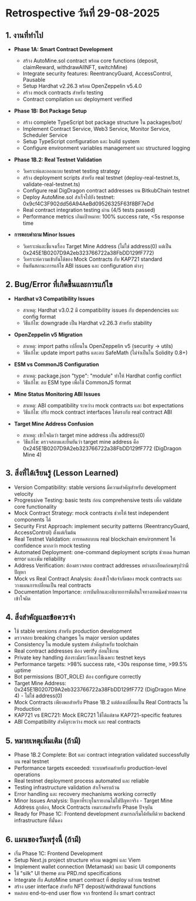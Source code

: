 # Retrospective วันที่ 29-08-2025

## 1. งานที่ทำไป

- **Phase 1A: Smart Contract Development**

  - สร้าง AutoMine.sol contract พร้อม core functions (deposit, claimReward, withdrawAllNFT, switchMine)
  - Integrate security features: ReentrancyGuard, AccessControl, Pausable
  - Setup Hardhat v2.26.3 พร้อม OpenZeppelin v5.4.0
  - สร้าง mock contracts สำหรับ testing
  - Contract compilation และ deployment verified

- **Phase 1B: Bot Package Setup**

  - สร้าง complete TypeScript bot package structure ใน packages/bot/
  - Implement Contract Service, Web3 Service, Monitor Service, Scheduler Service
  - Setup TypeScript configuration และ build system
  - Configure environment variables management และ structured logging

- **Phase 1B.2: Real Testnet Validation**

  - วิเคราะห์และออกแบบ testnet testing strategy
  - สร้าง deployment scripts สำหรับ real testnet (deploy-real-testnet.ts, validate-real-testnet.ts)
  - Configure real DigDragon contract addresses บน BitkubChain testnet
  - Deploy AutoMine.sol สำเร็จไปยัง testnet: 0x9cf4C3F902dd56A94AeBd09526325F63f8BF7eDd
  - Real contract integration testing ผ่าน (4/5 tests passed)
  - Performance metrics เกินเป้าหมาย: 100% success rate, <5s response time

- **การตอบคำถาม Minor Issues**
  - วิเคราะห์และชี้แจงเรื่อง Target Mine Address (ไม่ใช่ address(0) แต่เป็น 0x245E1B0207D9A2eb323766722a38FbDD129fF772)
  - วิเคราะห์ความเข้ากันได้ของ Mock Contracts กับ KAP721 standard
  - ยืนยันสถานะการแก้ไข ABI issues และ configuration ต่างๆ

## 2. Bug/Error ที่เกิดขึ้นและการแก้ไข

- **Hardhat v3 Compatibility Issues**

  - สาเหตุ: Hardhat v3.0.2 มี compatibility issues กับ dependencies และ config format
  - วิธีแก้ไข: downgrade เป็น Hardhat v2.26.3 สำหรับ stability

- **OpenZeppelin v5 Migration**

  - สาเหตุ: import paths เปลี่ยนใน OpenZeppelin v5 (security -> utils)
  - วิธีแก้ไข: update import paths และลบ SafeMath (ไม่จำเป็นใน Solidity 0.8+)

- **ESM vs CommonJS Configuration**

  - สาเหตุ: package.json "type": "module" ทำให้ Hardhat config conflict
  - วิธีแก้ไข: ลบ ESM type เพื่อใช้ CommonJS format

- **Mine Status Monitoring ABI Issues**

  - สาเหตุ: ABI compatibility ระหว่าง mock contracts และ bot expectations
  - วิธีแก้ไข: ปรับ mock contract interfaces ให้ตรงกับ real contract ABI

- **Target Mine Address Confusion**
  - สาเหตุ: เข้าใจผิดว่า target mine address เป็น address(0)
  - วิธีแก้ไข: ตรวจสอบและยืนยันว่า target mine address คือ 0x245E1B0207D9A2eb323766722a38FbDD129fF772 (DigDragon Mine 4)

## 3. สิ่งที่ได้เรียนรู้ (Lesson Learned)

- Version Compatibility: stable versions มีความสำคัญสำหรับ development velocity
- Progressive Testing: basic tests ก่อน comprehensive tests เพื่อ validate core functionality
- Mock Contract Strategy: mock contracts ช่วยให้ test independent components ได้
- Security First Approach: implement security patterns (ReentrancyGuard, AccessControl) ตั้งแต่เริ่มต้น
- Real Testnet Validation: การทดสอบบน real blockchain environment ให้ confidence มากกว่า mock testing
- Automated Deployment: one-command deployment scripts ช่วยลด human error และเพิ่ม reliability
- Address Verification: ต้องตรวจสอบ contract addresses อย่างละเอียดก่อนสรุปว่ามีปัญหา
- Mock vs Real Contract Analysis: ต้องเข้าใจข้อจำกัดของ mock contracts และวางแผนการเปลี่ยนเป็น real contracts
- Documentation Importance: การบันทึกและอธิบายการตัดสินใจทางเทคนิคช่วยลดความเข้าใจผิด

## 4. สิ่งสำคัญและข้อควรจำ

- ใช้ stable versions สำหรับ production development
- ตรวจสอบ breaking changes ใน major version updates
- Consistency ใน module system สำคัญสำหรับ toolchain
- Real contract addresses ต้อง verify ก่อนใช้งาน
- Private key handling ต้องระมัดระวังและใช้เฉพาะ testnet keys
- Performance targets: >98% success rate, <30s response time, >99.5% uptime
- Bot permissions (BOT_ROLE) ต้อง configure correctly
- Target Mine Address: 0x245E1B0207D9A2eb323766722a38FbDD129fF772 (DigDragon Mine 4) - ไม่ใช่ address(0)
- Mock Contracts เพียงพอสำหรับ Phase 1B.2 แต่ต้องเปลี่ยนเป็น Real Contracts ใน Production
- KAP721 vs ERC721: Mock ERC721 ใช้ได้แต่ขาด KAP721-specific features
- ABI Compatibility สำคัญระหว่าง mock และ real contracts

## 5. หมายเหตุเพิ่มเติม (ถ้ามี)

- Phase 1B.2 Complete: Bot และ contract integration validated successfully บน real testnet
- Performance targets exceeded: ระบบพร้อมสำหรับ production-level operations
- Real testnet deployment process automated และ reliable
- Testing infrastructure validation สำเร็จครบถ้วน
- Error handling และ recovery mechanisms working correctly
- Minor Issues Analysis: ปัญหาที่ระบุในรายงานไม่ใช่ปัญหาจริง - Target Mine Address ถูกต้อง, Mock Contracts เหมาะสมสำหรับ Phase ปัจจุบัน
- Ready for Phase 1C: Frontend development สามารถเริ่มได้ทันทีด้วย backend infrastructure ที่มั่นคง

## 6. แผนของวันพรุ่งนี้ (ถ้ามี)

- เริ่ม Phase 1C: Frontend Development
- Setup Next.js project structure พร้อม wagmi และ Viem
- Implement wallet connection (Metamask) และ basic UI components
- ใช้ "silk" UI theme ตาม PRD.md specifications
- Integrate กับ AutoMine smart contract ที่ deploy แล้วบน testnet
- สร้าง user interface สำหรับ NFT deposit/withdrawal functions
- ทดสอบ end-to-end user flow จาก frontend ถึง smart contract
